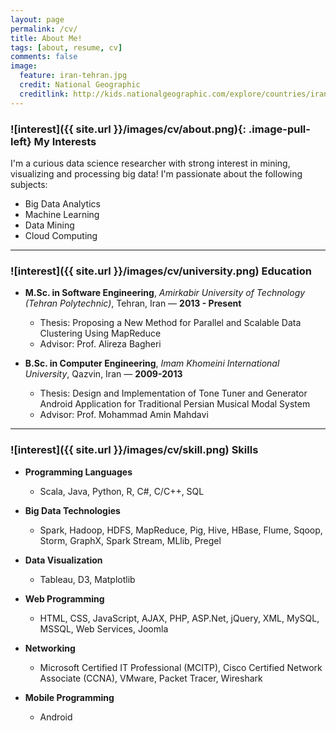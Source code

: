 ```yaml
---
layout: page
permalink: /cv/
title: About Me!
tags: [about, resume, cv]
comments: false
image:
  feature: iran-tehran.jpg
  credit: National Geographic
  creditlink: http://kids.nationalgeographic.com/explore/countries/iran/#iran-tehran.jpg
---
```


### ![interest]({{ site.url }}/images/cv/about.png){: .image-pull-left} My Interests

I'm a curious data science researcher with strong interest in mining, visualizing and processing big data! I'm passionate about the following subjects:
	
+ Big Data Analytics
+ Machine Learning
+ Data Mining
+ Cloud Computing

---

### ![interest]({{ site.url }}/images/cv/university.png) Education

- **M.Sc. in Software Engineering**, _Amirkabir University of Technology (Tehran Polytechnic)_, Tehran, Iran &mdash; **2013 - Present**
	- Thesis: Proposing a New Method for Parallel and Scalable Data Clustering Using MapReduce
	- Advisor: Prof. Alireza Bagheri

- **B.Sc. in Computer Engineering**, _Imam Khomeini International University_, Qazvin, Iran &mdash; **2009-2013**
	- Thesis: Design and Implementation of Tone Tuner and Generator Android Application for Traditional Persian Musical Modal System
	- Advisor: Prof. Mohammad Amin Mahdavi

---

### ![interest]({{ site.url }}/images/cv/skill.png) Skills

+ **Programming Languages**
	+ Scala, Java, Python, R, C#, C/C++, SQL

+ **Big Data Technologies**
	+ Spark, Hadoop, HDFS, MapReduce, Pig, Hive, HBase, Flume, Sqoop, Storm, GraphX, Spark Stream, MLlib, Pregel

+ **Data Visualization**
	+ Tableau, D3, Matplotlib

+ **Web Programming**
	+ HTML, CSS, JavaScript, AJAX, PHP, ASP.Net, jQuery, XML, MySQL, MSSQL, Web Services, Joomla

+ **Networking**
	+ Microsoft Certified IT Professional (MCITP), Cisco Certified Network Associate (CCNA), VMware, Packet Tracer, Wireshark
	
+ **Mobile Programming**
	+ Android
